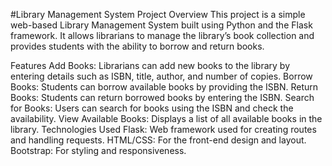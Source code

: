 #Library Management System
Project Overview
This project is a simple web-based Library Management System built using Python and the Flask framework. It allows librarians to manage the library’s book collection and provides students with the ability to borrow and return books.

Features
Add Books: Librarians can add new books to the library by entering details such as ISBN, title, author, and number of copies.
Borrow Books: Students can borrow available books by providing the ISBN.
Return Books: Students can return borrowed books by entering the ISBN.
Search for Books: Users can search for books using the ISBN and check the availability.
View Available Books: Displays a list of all available books in the library.
Technologies Used
Flask: Web framework used for creating routes and handling requests.
HTML/CSS: For the front-end design and layout.
Bootstrap: For styling and responsiveness.

